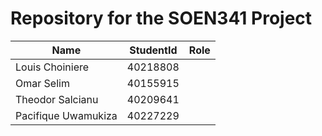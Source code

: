 # Repository for the SOEN341 Project


| **Name** | **StudentId** | **Role** |
| - | - | - |
| Louis Choiniere | 40218808 | |
| Omar Selim | 40155915 | |
| Theodor Salcianu | 40209641 | |
| Pacifique Uwamukiza | 40227229 | | 

